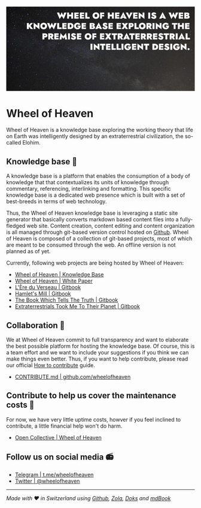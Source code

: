 ![wheel-of-heaven-banner](https://github.com/wheelofheaven/.github/blob/main/profile/static/wheel-of-heaven-banner.jpg)

# Wheel of Heaven

Wheel of Heaven is a knowledge base exploring the working theory that life on Earth was intelligently designed by an extraterrestrial civilization, the so-called Elohim.

## Knowledge base 🔬

A knowledge base is a platform that enables the consumption of a body of knowledge that that contextualizes its units of knowledge through commentary, referencing, interlinking and formatting. This specific knowledge base is a dedicated web presence which is built with a set of best-breeds in terms of web technology. 

Thus, the Wheel of Heaven knowledge base is leveraging a static site generator that basically converts markdown based content files into a fully-fledged web site. Content creation, content editing and content organization is all managed through git-based version control hosted on [Github](https://github.com). Wheel of Heaven is composed of a collection of git-based projects, most of which are meant to be consumed through the web. An offline version is not planned as of yet.

Currently, following web projects are being hosted by Wheel of Heaven:

- [Wheel of Heaven | Knowledge Base](https://www.wheelofheaven.io/)
- [Wheel of Heaven | White Paper](https://github.com/wheelofheaven/.github/blob/main/profile/WHITEPAPER.md)
- [L'Ère du Verseau | Gitbook](https://wheelofheaven.github.io/sendy-l-ere-du-verseau/)
- [Hamlet's Mill | Gitbook](https://wheelofheaven.github.io/de-santillana-von-dechend-hamlets-mill/)
- [The Book Which Tells The Truth | Gitbook](https://wheelofheaven.github.io/rael-one-the-book-which-tells-the-truth/)
- [Extraterrestrials Took Me To Their Planet | Gitbook](https://wheelofheaven.github.io/rael-two-extraterrestrials-took-me-to-their-planet/)

## Collaboration 🤝

We at Wheel of Heaven commit to full transparency and want to elaborate the best possible platform for hosting the knowledge base. Of course, this is a team effort and we want to include your suggestions if you think we can make things even better. Thus, if you want to help contribute, please read our official [How to contribute](https://github.com/wheelofheaven/site/blob/main/CONTRIBUTE.md) guide.

- [CONTRIBUTE.md | github.com/wheelofheaven](https://github.com/wheelofheaven/site/blob/main/CONTRIBUTE.md)

## Contribute to help us cover the maintenance costs 🤖

For now, we have very little uptime costs, howver if you feel inclined to contribute, a little financial help won't do harm.

- [Open Collective | Wheel of Heaven](https://opencollective.com/wheelofheaven)

## Follow us on social media 📻

- [Telegram | t.me/wheelofheaven](https://t.me/wheelofheaven)
- [Twitter | @wheelofheaven](https://twitter.com/wheelofheaven)

---

_Made with ♥ in Switzerland using [Github](https://github.com), [Zola](https://www.getzola.org/), [Doks](https://getdoks.org/) and [mdBook](https://rust-lang.github.io/mdBook/)_
